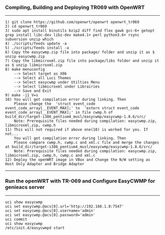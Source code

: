 ### Compiling, Building and Deploying TR069 with OpenWRT
-------------------------------------------------------------------------------
	1) git clone https://github.com/openwrt/openwrt openwrt_tr069
	2) cd openwrt_tr069
	3) sudo apt install binutils bzip2 diff find flex gawk gcc-6+ getopt grep install libc-dev libz-dev make4.1+ perl python3.6+ rsync subversion unzip which
	4) ./scripts/feeds update -a
	5) ./scripts/feeds install -a
	6) Copy the easycwmp.zip file into package/ folder and unzip it as $ unzip easycwmp.zip
	7) Copy the libmicroxml.zip file into package/libs folder and unzip it as $ unzip libmicroxml.zip
	8) make menuconfig
		--> Select target as X86
		--> Select all Luci Themes
		--> Select easycwmp under Utilties Menu
		--> Select libmicroxml under Librairies
		--> Save and Exit
	9) make -j1 V=s
	10) You will get compilation error during linking. Then
	    Please change the  'struct event_code event_code_array[__EVENT_MAX];' to  'extern struct event_code event_code_array[__EVENT_MAX];' in file cwmp.h of 	      build_dir/target-i386_pentium4_musl/easycwmp/easycwmp-1.8.6/src/
	    Note: Prerequisite files needed during compilation: easycwmp.zip, libmicroxml.zip, cwmp.h
	11) This will not required if above one(10) is worked for you. If not...
		You will get compilation error during linking. Then
		Please compare cwmp.h, cwmp.c and xml.c file and merge the changes at build_dir/target-i386_pentium4_musl/easycwmp/easycwmp-1.8.6/src/
		Note: Prerequisite files needed during compilation: easycwmp.zip, libmicroxml.zip, cwmp.h, cwmp.c and xml.c
	12) Deploy the openWRT image in VBox and Change the N/W setting as Host Only Adapter and Bridge Adapter
----------------------------------------------------------------------------------------------------------------

### Run the openWRT with TR-069 and Configure EasyCWMP for genieacs server
------------------------------------------------------------------------------
	uci show easycwmp
	uci set easycwmp.@acs[0].url='http://192.168.1.8:7547'
	uci set easycwmp.@acs[0].username='admin'
	uci set easycwmp.@acs[0].password='admin'
	uci commit
	uci show easycwmp
	/etc/init.d/easycwmpd start

